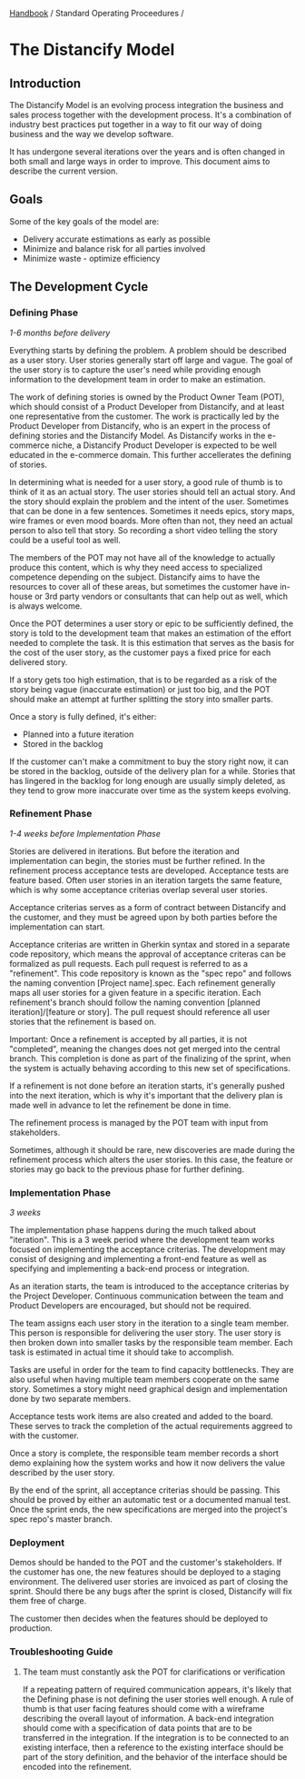 [Handbook](../../README.md) / Standard Operating Proceedures / 

# The Distancify Model

## Introduction

The Distancify Model is an evolving process integration the business and sales process together with the development process. It's a combination of industry best practices put together in a way to fit our way of doing business and the way we develop software.

It has undergone several iterations over the years and is often changed in both small and large ways in order to improve. This document aims to describe the current version.

## Goals

Some of the key goals of the model are:

- Delivery accurate estimations as early as possible
- Minimize and balance risk for all parties involved
- Minimize waste - optimize efficiency

## The Development Cycle

### Defining Phase

_1-6 months before delivery_

Everything starts by defining the problem. A problem should be described as a user story. User stories generally start off large and vague. The goal of the user story is to capture the user's need while providing enough information to the development team in order to make an estimation.

The work of defining stories is owned by the Product Owner Team (POT), which should consist of a Product Developer from Distancify, and at least one representative from the customer. The work is practically led by the Product Developer from Distancify, who is an expert in the process of defining stories and the Distancify Model. As Distancify works in the e-commerce niche, a Distancify Product Developer is expected to be well educated in the e-commerce domain. This further accellerates the defining of stories.

In determining what is needed for a user story, a good rule of thumb is to think of it as an actual story. The user stories should tell an actual story. And the story should explain the problem and the intent of the user. Sometimes that can be done in a few sentences. Sometimes it needs epics, story maps, wire frames or even mood boards. More often than not, they need an actual person to also tell that story. So recording a short video telling the story could be a useful tool as well.

The members of the POT may not have all of the knowledge to actually produce this content, which is why they need access to specialized competence depending on the subject. Distancify aims to have the resources to cover all of these areas, but sometimes the customer have in-house or 3rd party vendors or consultants that can help out as well, which is always welcome.

Once the POT determines a user story or epic to be sufficiently defined, the story is told to the development team that makes an estimation of the effort needed to complete the task. It is this estimation that serves as the basis for the cost of the user story, as the customer pays a fixed price for each delivered story.

If a story gets too high estimation, that is to be regarded as a risk of the story being vague (inaccurate estimation) or just too big, and the POT should make an attempt at further splitting the story into smaller parts.

Once a story is fully defined, it's either:

- Planned into a future iteration
- Stored in the backlog

If the customer can't make a commitment to buy the story right now, it can be stored in the backlog, outside of the delivery plan for a while. Stories that has lingered in the backlog for long enough are usually simply deleted, as they tend to grow more inaccurate over time as the system keeps evolving.

### Refinement Phase

_1-4 weeks before Implementation Phase_

Stories are delivered in iterations. But before the iteration and implementation can begin, the stories must be further refined. In the refinement process acceptance tests are developed. Acceptance tests are feature based. Often user stories in an iteration targets the same feature, which is why some acceptance criterias overlap several user stories.

Acceptance criterias serves as a form of contract between Distancify and the customer, and they must be agreed upon by both parties before the implementation can start.

Acceptance criterias are written in Gherkin syntax and stored in a separate code repository, which means the approval of acceptance criteras can be formalized as pull requests. Each pull request is referred to as a "refinement". This code repository is known as the "spec repo" and follows the naming convention [Project name].spec. Each refinement generally maps all user stories for a given feature in a specific iteration. Each refinement's branch should follow the naming convention [planned iteration]/[feature or story]. The pull request should reference all user stories that the refinement is based on.

Important: Once a refinement is accepted by all parties, it is not "completed", meaning the changes does not get merged into the central branch. This completion is done as part of the finalizing of the sprint, when the system is actually behaving according to this new set of specifications.

If a refinement is not done before an iteration starts, it's generally pushed into the next iteration, which is why it's important that the delivery plan is made well in advance to let the refinement be done in time.

The refinement process is managed by the POT team with input from stakeholders.

Sometimes, although it should be rare, new discoveries are made during the refinement process which alters the user stories. In this case, the feature or stories may go back to the previous phase for further defining.

### Implementation Phase

_3 weeks_

The implementation phase happens during the much talked about "iteration". This is a 3 week period where the development team works focused on implementing the acceptance criterias. The development may consist of designing and implementing a front-end feature as well as specifying and implementing a back-end process or integration.

As an iteration starts, the team is introduced to the acceptance criterias by the Project Developer. Continuous communication between the team and Product Developers are encouraged, but should not be required.

The team assigns each user story in the iteration to a single team member. This person is responsible for delivering the user story. The user story is then broken down into smaller tasks by the responsible team member. Each task is estimated in actual time it should take to accomplish.

Tasks are useful in order for the team to find capacity bottlenecks. They are also useful when having multiple team members cooperate on the same story. Sometimes a story might need graphical design and implementation done by two separate members.

Acceptance tests work items are also created and added to the board. These serves to track the completion of the actual requirements aggreed to with the customer.

Once a story is complete, the responsible team member records a short demo explaining how the system works and how it now delivers the value described by the user story.

By the end of the sprint, all acceptance criterias should be passing. This should be proved by either an automatic test or a documented manual test. Once the sprint ends, the new specifications are merged into the project's spec repo's master branch.

### Deployment

Demos should be handed to the POT and the customer's stakeholders. If the customer has one, the new features should be deployed to a staging environment. The delivered user stories are invoiced as part of closing the sprint. Should there be any bugs after the sprint is closed, Distancify will fix them free of charge.

The customer then decides when the features should be deployed to production.

### Troubleshooting Guide

1. The team must constantly ask the POT for clarifications or verification

   If a repeating pattern of required communication appears, it's likely that the Defining phase is not defining the user stories well enough. A rule of thumb is that user facing features should come with a wireframe describing the overall layout of information. A back-end integration should come with a specification of data points that are to be transferred in the integration. If the integration is to be connected to an existing interface, then a reference to the existing interface should be part of the story definition, and the behavior of the interface should be encoded into the refinement.